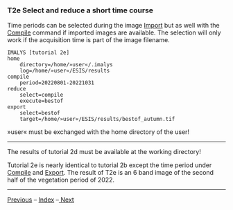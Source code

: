 ### T2e	Select and reduce a short time course

Time periods can be selected during the image [Import]() but as well with the [Compile]() command if imported images are available. The selection will only work if the acquisition time is part of the image filename.

```
IMALYS [tutorial 2e]
home
	directory=/home/»user«/.imalys
	log=/home/»user«/ESIS/results
compile
	period=20220801-20221031
reduce
	select=compile
	execute=bestof	
export
	select=bestof
	target=/home/»user«/ESIS/results/bestof_autumn.tif
```

»user« must be exchanged with the home directory of the user!

---

The results of tutorial 2d must be available at the working directory!

Tutorial 2e is nearly identical to tutorial 2b except the time period under [Compile]() and [Export](). The result of T2e is an 6 band image of the second half of the vegetation period of 2022. 

----

[Previous](1_Prepare.md) – [Index](Index.md) –[ Next](3a_Vegetation.md)

